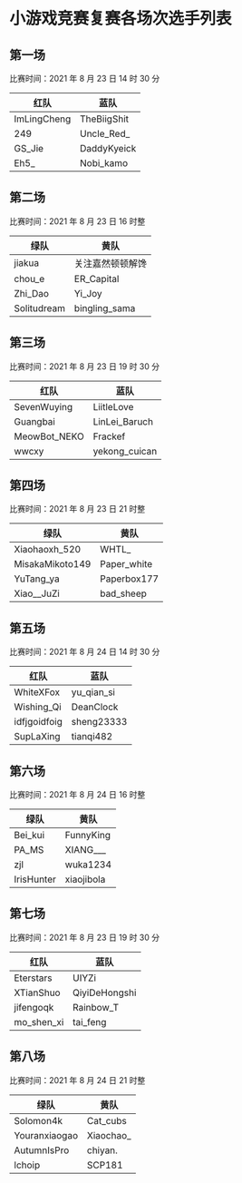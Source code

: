 # 小游戏竞赛复赛各场次选手列表

## 第一场

比赛时间：2021 年 8 月 23 日 14 时 30 分

| 红队        | 蓝队        |
| ----------- | ----------- |
| ImLingCheng | TheBiigShit |
| 249         | Uncle_Red_  |
| GS_Jie      | DaddyKyeick |
| Eh5_        | Nobi_kamo   |



## 第二场

比赛时间：2021 年 8 月 23 日 16 时整

| 绿队        | 黄队             |
| ----------- | ---------------- |
| jiakua      | 关注嘉然顿顿解馋  |
| chou_e      | ER_Capital       |
| Zhi_Dao     | Yi_Joy           |
| Solitudream | bingling_sama    |

## 第三场

比赛时间：2021 年 8 月 23 日 19 时 30 分

| 红队         | 蓝队          |
| ------------ | ------------- |
| SevenWuying  | LiitleLove    |
| Guangbai     | LinLei_Baruch |
| MeowBot_NEKO | Frackef       |
| wwcxy        | yekong_cuican |

## 第四场

比赛时间：2021 年 8 月 23 日 21 时整

| 绿队            | 黄队        |
| --------------- | ----------- |
| Xiaohaoxh_520   | WHTL_       |
| MisakaMikoto149 | Paper_white |
| YuTang_ya       | Paperbox177 |
| Xiao__JuZi      | bad_sheep   |

## 第五场

比赛时间：2021 年 8 月 24 日 14 时 30 分

| 红队         | 蓝队       |
| ------------ | ---------- |
| WhiteXFox    | yu_qian_si |
| Wishing_Qi   | DeanClock  |
| idfjgoidfoig | sheng23333 |
| SupLaXing    | tianqi482  |

## 第六场

比赛时间：2021 年 8 月 24 日 16 时整

| 绿队       | 黄队       |
| ---------- | ---------- |
| Bei_kui    | FunnyKing  |
| PA_MS      | XIANG___   |
| zjl        | wuka1234   |
| IrisHunter | xiaojibola |

## 第七场

比赛时间：2021 年 8 月 23 日 19 时 30 分

| 红队       | 蓝队          |
| ---------- | ------------- |
| Eterstars  | UIYZi         |
| XTianShuo  | QiyiDeHongshi |
| jifengoqk  | Rainbow_T     |
| mo_shen_xi | tai_feng      |

## 第八场

比赛时间：2021 年 8 月 24 日 21 时整

| 绿队          | 黄队      |
| ------------- | --------- |
| Solomon4k     | Cat_cubs  |
| Youranxiaogao | Xiaochao_ |
| AutumnIsPro   | chiyan.   |
| lchoip        | SCP181    |
